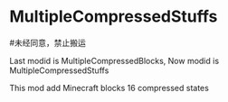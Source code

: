# MultipleCompressedStuffs

#未经同意，禁止搬运

Last modid is MultipleCompressedBlocks,
Now modid is MultipleCompressedStuffs

This mod add Minecraft blocks 16 compressed states
